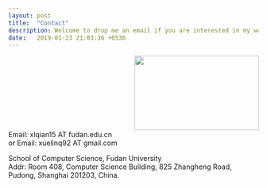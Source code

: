 ```yaml
---
layout: post
title:  "Contact"
description: Welcome to drop me an email if you are interested in my works!
date:   2019-01-23 21:03:36 +0530
---
```


<div>
<a href='https://clustrmaps.com/site/1b1k1'  title='Visit tracker'><img src='//clustrmaps.com/map_v2.png?cl=968d8d&w=a&t=tt&d=F3o-c0BKt18Aq9R7FOWA-dlVhGuowm8xNHsCIMbZAOo&co=042c47' width="250" height="150" align="right"/></a>
<span style="display:inline-block;width:60%;word-wrap:break-word;white-space:normal;">
Email: xlqian15 AT fudan.edu.cn 
<br>
or Email: xuelinq92 AT gmail.com
</span>
</div>

School of Computer Science, Fudan University
<br>
Addr: Room 408, Computer Science Building, 825 Zhangheng Road, Pudong, Shanghai 201203, China.
